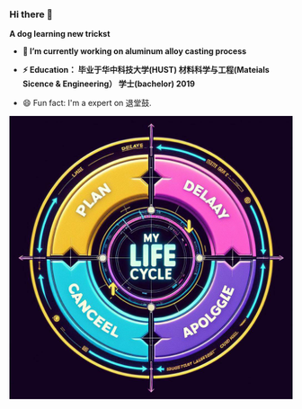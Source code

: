 ### Hi there 👋

**A dog learning new trickst**

- **🔭 I’m currently working on aluminum alloy casting process**

- **⚡ Education： 毕业于华中科技大学(HUST) 材料科学与工程(Mateials Sicence & Engineering） 学士(bachelor) 2019**

- 😄 Fun fact: I'm a expert on 退堂鼓.

![PDCA](OIG.jpg)
<!--
**adioc/adioc** is a ✨ _special_ ✨ repository because its `README.md` (this file) appears on your GitHub profile.

Here are some ideas to get you started:

- 🔭 I’m currently working on ...
- 🌱 I’m currently learning ...
- 👯 I’m looking to collaborate on ...
- 🤔 I’m looking for help with ...
- 💬 Ask me about ...
- 📫 How to reach me: ...
- 😄 Pronouns: ...
- ⚡ Fun fact: ...
-->

